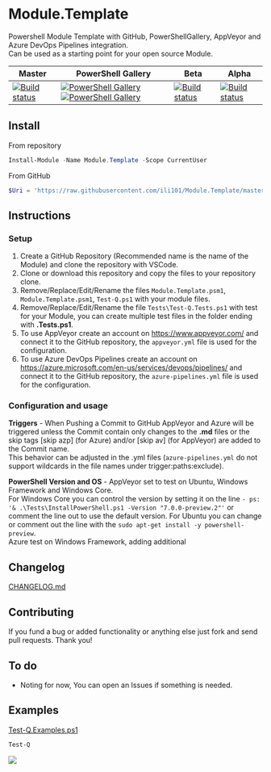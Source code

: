 # Module.Template
Powershell Module Template with GitHub, PowerShellGallery, AppVeyor and Azure DevOps Pipelines integration.<BR />
Can be used as a starting point for your open source Module.

| Master | PowerShell Gallery | Beta | Alpha |
|--------|--------------------|------|-------|
|[![Build status](https://ci.appveyor.com/api/projects/status/fyuu9hnl68ttn35n/branch/master?svg=true)](https://ci.appveyor.com/project/ili101/Module.Template)|[![PowerShell Gallery](https://img.shields.io/powershellgallery/v/Module.Template.svg)](https://www.powershellgallery.com/packages/Module.Template/) [![PowerShell Gallery](https://img.shields.io/powershellgallery/dt/Module.Template.svg)](https://www.powershellgallery.com/packages/Module.Template/)|[![Build status](https://ci.appveyor.com/api/projects/status/fyuu9hnl68ttn35n/branch/Beta?svg=true)](https://ci.appveyor.com/project/ili101/Module.Template)|[![Build status](https://ci.appveyor.com/api/projects/status/fyuu9hnl68ttn35n/branch/Alpha?svg=true)](https://ci.appveyor.com/project/ili101/Module.Template)|

## Install
From repository
```PowerShell
Install-Module -Name Module.Template -Scope CurrentUser
```
From GitHub
```PowerShell
$Uri = 'https://raw.githubusercontent.com/ili101/Module.Template/master/Install.ps1'; & ([Scriptblock]::Create((irm $Uri))) -FromGitHub $Uri
```

## Instructions
### Setup
1. Create a GitHub Repository (Recommended name is the name of the Module) and clone the repository with VSCode.
2. Clone or download this repository and copy the files to your repository clone.
3. Remove/Replace/Edit/Rename the files `Module.Template.psm1`, `Module.Template.psm1`, `Test-Q.ps1` with your module files.
4. Remove/Replace/Edit/Rename the file `Tests\Test-Q.Tests.ps1` with test for your Module, you can create multiple test files in the folder ending with **.Tests.ps1**.
5. To use AppVeyor create an account on https://www.appveyor.com/ and connect it to the GitHub repository, the `appveyor.yml` file is used for the configuration.
6. To use Azure DevOps Pipelines create an account on https://azure.microsoft.com/en-us/services/devops/pipelines/ and connect it to the GitHub repository, the `azure-pipelines.yml` file is used for the configuration.
### Configuration and usage
**Triggers** - When Pushing a Commit to GitHub AppVeyor and Azure will be triggered unless the Commit contain only changes to the **.md** files or the skip tags [skip azp] (for Azure) and/or [skip av] (for AppVeyor) are added to the Commit name.<BR />
This behavior can be adjusted in the .yml files (`azure-pipelines.yml` do not support wildcards in the file names under trigger:paths:exclude).

**PowerShell Version and OS** - AppVeyor set to test on Ubuntu, Windows Framework and Windows Core.<BR />
For Windows Core you can control the version by setting it on the line `- ps: '& .\Tests\InstallPowerShell.ps1 -Version "7.0.0-preview.2"'` or comment the line out to use the default version.
For Ubuntu you can change or comment out the line with the `sudo apt-get install -y powershell-preview`.<BR />
Azure test on Windows Framework, adding additional

##  Changelog
[CHANGELOG.md](https://github.com/ili101/Join-Object/blob/master/CHANGELOG.md)

## Contributing
If you fund a bug or added functionality or anything else just fork and send pull requests. Thank you!

## To do
* Noting for now, You can open an Issues if something is needed.

## Examples
[Test-Q.Examples.ps1](https://github.com/ili101/Module.Template/blob/master/Examples/Test-Q.Examples.ps1)
```PowerShell
Test-Q
```

![](https://raw.githubusercontent.com/ili101/Module.Template/master/Examples/Example1.png)